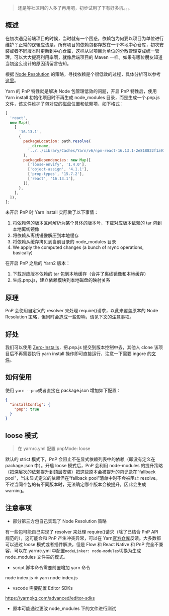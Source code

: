 > 还是等社区用的人多了再用吧，初步试用了下有好多坑。。。

## 概述

在初次遇见前端项目的时候，当时就有一个困惑，依赖包为何要以项目为单位进行维护？正常的逻辑应该是，所有项目的依赖包都存放在一个本地中心仓库，初次安装或者不同版本时更新到中心仓库，这样从以项目为单位的分散管理变成统一管理，可以大大提高利用率啊，就像后端项目的 Maven 一样。如果有哪位朋友知道当初这么设计的原因请留言告知。

根据 [Node Resolution][2] 的策略，寻找依赖是个很低效的过程，具体分析可以参考[这里][1]。

Yarn 的 PnP 特性就是解决 Node 包管理低效的问题，开启 PnP 特性后，使用 Yarn install 初始化项目时不再生成 node_modules 目录，而是生成一个.pnp.js 文件，该文件维护了包对应的磁盘位置和依赖项，如下格式：

```js
[
  'react',
  new Map([
    [
      '16.13.1',
      {
        packageLocation: path.resolve(
          __dirname,
          '../../Library/Caches/Yarn/v6/npm-react-16.13.1-2e818822f1a9743122c063d6410d85c1e3afe48e-integrity/node_modules/react/',
        ),
        packageDependencies: new Map([
          ['loose-envify', '1.4.0'],
          ['object-assign', '4.1.1'],
          ['prop-types', '15.7.2'],
          ['react', '16.13.1'],
        ]),
      },
    ],
  ]),
];
```

未开启 PnP 时 Yarn install 实际做了以下事情：

1. 将依赖包的版本区间解析为某个具体的版本号，下载对应版本依赖的 tar 包到本地离线镜像
2. 将依赖从离线镜像解压到本地缓存
3. 将依赖从缓存拷贝到当前目录的 node_modules 目录
4. We apply the computed changes (a bunch of rsync operations, basically)

在开启 PnP 之后的 Yarn2 版本：

1. 下载对应版本依赖的 tar 包到本地缓存（合并了离线镜像和本地缓存）
2. 生成.pnp.js，建立依赖模块到本地磁盘的映射关系

## 原理

PnP 会使用自定义的 resolver 来处理 require()请求，以此来覆盖原本的 Node Resolution 策略，但同时会造成一些影响，请见下文的注意事项。

## 好处

我们可以使用 [Zero-Installs](https://yarnpkg.com/features/zero-installs)，把.pnp.js 提交到版本控制中去，其他人 clone 该项目后不再需要执行 yarn install 操作即可直接运行，注意一下需要 ingore 的[文件](https://yarnpkg.com/advanced/qa#which-files-should-be-gitignored)。

## 如何使用

使用 `yarn --pnp`或者直接在 package.json 增加如下配置：

```json
{
  "installConfig": {
    "pnp": true
  }
}
```

## loose 模式

> 在 yarnrc.yml 配置 pnpMode: loose

默认的 strict 模式下，PnP 会阻止不在显式依赖列表中的依赖（即没有定义在 package.json 中）。开启 loose 模式后，PnP 会利用 node-modules 的提升策略（把深层次的依赖提升到顶层安装）把这些原本会被提升的包记录在“fallback pool”，当未显式定义的依赖但在“fallback pool”清单中时不会被阻止 resolve。不过当同个包的有不同版本时，无法确定哪个版本会被提升，因此会生成 warning。

## 注意事项

- 部分第三方包自己实现了 Node Resolution 策略

有一些包可能自己实现了 resolver 来处理 require()请求（除了已结合 PnP API 规范的），这可能会和 PnP 产生冲突异常，可以在 Yarn[官方仓库](https://github.com/yarnpkg/yarn/issues)反馈。大多数都可以通过 loose 模式或者插件解决，但是 Flow 和 React Native 和 PnP 完全不兼容，可以在.yarnrc.yml 中配置`nodeLinker: node-modules`切换为生成 node_modules 文件夹的模式。

- script 脚本命令需要前置增加 yarn 命令

node index.js => yarn node index.js

- vscode 需要配置 Editor SDKs

https://yarnpkg.com/advanced/editor-sdks

- 原本可能通过更改 node_modules 下的文件进行测试

[1]: https://yarnpkg.com/features/pnp
[2]: https://nodejs.org/api/modules.html#modules_all_together
[3]: https://stackoverflow.com/questions/53135221/what-does-yarn-pnp
[4]: https://www.zhihu.com/question/367871981?utm_source=qq
[5]: https://github.com/yarnpkg/berry/issues/634
